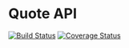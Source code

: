 # Quote API
[![Build Status](https://travis-ci.org/dabboxking/quote-api.svg?branch=master)](https://travis-ci.org/dabboxking/quote-api) [![Coverage Status](https://coveralls.io/repos/github/dabboxking/quote-api/badge.svg?branch=master)](https://coveralls.io/github/dabboxking/quote-api?branch=master)
